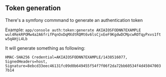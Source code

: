 ## Token generation

There's a symfony commmand to generate an authentication token

Example:
```app/console auth:token:generate AKIAIOSFODNN7EXAMPLE wul4RekRPOMw4a2A6frifPqnOxDqMXdtRQMt6v6lsCjxEeF9KgdwDCMpcwROTqyPxvs1ftw5qAHjL4Lb```

It will generate something as following:

```HMAC-SHA256 Credential=AKIAIOSFODNN7EXAMPLE/1438516077, SignedHeaders=host, Signature=8ebcd33eec46131fc09d0b649455f54f7f06f2da72bb60534f4d450470037b14```